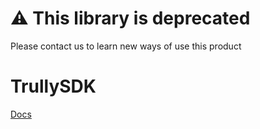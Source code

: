 # ⚠️ This library is deprecated 
Please contact us to learn new ways of use this product



# TrullySDK

[Docs](https://github.com/TrullyAI/TrullyDocs)

